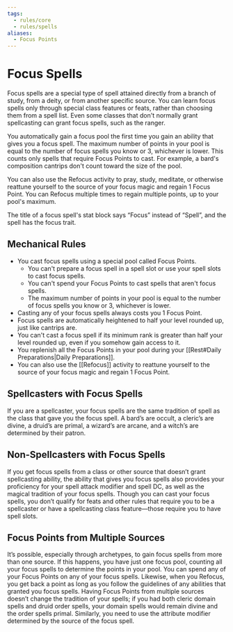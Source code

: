 ```yaml
---
tags:
  - rules/core
  - rules/spells
aliases:
  - Focus Points
---
```

# Focus Spells

Focus spells are a special type of spell attained directly from a branch of study, from a deity, or from another specific source. You can learn focus spells only through special class features or feats, rather than choosing them from a spell list. Even some classes that don't normally grant spellcasting can grant focus spells, such as the ranger. 

 You automatically gain a focus pool the first time you gain an ability that gives you a focus spell. The maximum number of points in your pool is equal to the number of focus spells you know or 3, whichever is lower. This counts only spells that require Focus Points to cast. For example, a bard's composition cantrips don't count toward the size of the pool.  
  
 You can also use the Refocus activity to pray, study, meditate, or otherwise reattune yourself to the source of your focus magic and regain 1 Focus Point. You can Refocus multiple times to regain multiple points, up to your pool's maximum.  

The title of a focus spell's stat block says “Focus” instead of “Spell”, and the spell has the focus trait.    


## Mechanical Rules

- You cast focus spells using a special pool called Focus Points.
	- You can't prepare a focus spell in a spell slot or use your spell slots to cast focus spells.
	- You can't spend your Focus Points to cast spells that aren't focus spells.
	- The maximum number of points in your pool is equal to the number of focus spells you know or 3, whichever is lower. 
- Casting any of your focus spells always costs you 1 Focus Point.
- Focus spells are automatically heightened to half your level rounded up, just like cantrips are.
- You can't cast a focus spell if its minimum rank is greater than half your level rounded up, even if you somehow gain access to it.
- You replenish all the Focus Points in your pool during your [[Rest#Daily Preparations|Daily Preparations]].
- You can also use the [[Refocus]] activity to reattune yourself to the source of your focus magic and regain 1 Focus Point. 

## Spellcasters with Focus Spells

If you are a spellcaster, your focus spells are the same tradition of spell as the class that gave you the focus spell. A bard’s are occult, a cleric’s are divine, a druid’s are primal, a wizard’s are arcane, and a witch’s are determined by their patron.  

## Non-Spellcasters with Focus Spells

If you get focus spells from a class or other source that doesn’t grant spellcasting ability, the ability that gives you focus spells also provides your proficiency for your spell attack modifier and spell DC, as well as the magical tradition of your focus spells. Though you can cast your focus spells, you don’t qualify for feats and other rules that require you to be a spellcaster or have a spellcasting class feature—those require you to have spell slots.  

## Focus Points from Multiple Sources

It’s possible, especially through archetypes, to gain focus spells from more than one source. If this happens, you have just one focus pool, counting all your focus spells to determine the points in your pool. You can spend any of your Focus Points on any of your focus spells. Likewise, when you Refocus, you get back a point as long as you follow the guidelines of any abilities that granted you focus spells. Having Focus Points from multiple sources doesn’t change the tradition of your spells; if you had both cleric domain spells and druid order spells, your domain spells would remain divine and the order spells primal. Similarly, you need to use the attribute modifier determined by the source of the focus spell.